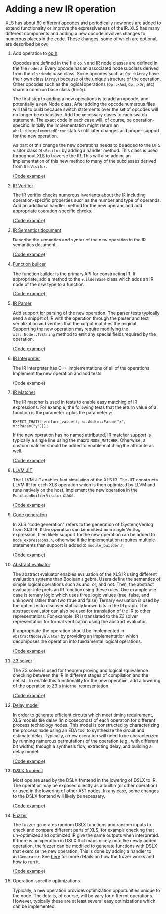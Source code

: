 # Adding a new IR operation

XLS has about 60 different [opcodes](https://github.com/google/xls/tree/main/xls/ir/op.h)
and periodically new ones are added to extend functionality or improve the
expressiveness of the IR. XLS has many different components and adding a new
opcode involves changes to numerous places in the code. These changes, some of
which are optional, are described below:

1.  Add operation to [op.h](https://github.com/google/xls/tree/main/xls/ir/op.h).

    Opcodes are defined in the file `op.h` and IR node classes are defined in
    the file `nodes.h`.Every opcode has an associated node subclass derived from
    the `xls::Node` base class. Some opcodes such as `Op::kArray` have their own
    class (`Array`) because of the unique structure of the operation. Other
    opcodes such as the logical operations (`Op::kAnd`, `Op::kOr`, etc) share a
    common base class (`BinOp`).

    The first step to adding a new operations is to add an opcode, and
    potentially a new Node class. After adding the opcode numerous files will
    fail to build because switch statements over the set of opcodes will no
    longer be exhaustive. Add the necessary cases to each switch statement. The
    exact code in each case will, of course, be operation-specific. Initially
    the implementation might return an `absl::UnimplementedError` status until
    later changes add proper support for the new operation.

    As part of this change the new operations needs to be added to the DFS
    visitor class `DfsVisitor` by adding a handler method. This class is used
    throughout XLS to traverse the IR. This will also adding an implementation
    of this new method to many of the subclasses derived from `DfsVisitor`.

    [(Code example)](https://github.com/google/xls/commit/5fd739abe3e28f4198e07d45987522b12ebdf051)

1.  [IR Verifier](https://github.com/google/xls/tree/main/xls/ir/verifier.h)

    The IR verifier checks numerous invariants about the IR including
    operation-specific properties such as the number and type of operands. Add
    an additional handler method for the new operand and add appropriate
    operation-specific checks.

    [(Code example)](https://github.com/google/xls/commit/5fd739abe3e28f4198e07d45987522b12ebdf051)

1.  [IR Semantics document](https://google.github.io/xls/ir_semantics/)

    Describe the semantics and syntax of the new operation in the IR semantics
    document.

    [(Code example)](https://github.com/google/xls/commit/5fd739abe3e28f4198e07d45987522b12ebdf051)

1.  [Function builder](https://github.com/google/xls/tree/main/xls/ir/function_builder.h)

    The function builder is the primary API for constructing IR. If appropriate,
    add a method to the `BuilderBase` class which adds an IR node of the new
    type to a function.

    [(Code example)](https://github.com/google/xls/commit/eb12ef77d51e2d65f4295e80ffa944043f021b2f)

1.  [IR Parser](https://github.com/google/xls/tree/main/xls/ir/ir_parser.h)

    Add support for parsing of the new operation. The parser tests typically
    send a snippet of IR with the operation through the parser and text
    serialization and verifies that the output matches the original. Supporting
    the new operation may require modifying the `xls::Node::ToString` method to
    emit any special fields required by the operation.

    [(Code example)](https://github.com/google/xls/commit/eb12ef77d51e2d65f4295e80ffa944043f021b2f)

1.  [IR Interpreter](https://github.com/google/xls/tree/main/xls/interpreter/ir_interpreter.h)

    The IR interpreter has C++ implementations of all of the operations.
    Implement the new operation and add tests.

    [(Code example)](https://github.com/google/xls/commit/eb12ef77d51e2d65f4295e80ffa944043f021b2f)

1.  [IR Matcher](https://github.com/google/xls/tree/main/xls/ir/ir_matcher.h)

    The IR matcher is used in tests to enable easy matching of IR expressions.
    For example, the following tests that the return value of a function is the
    parameter `x` plus the parameter `y`:

    ```
    EXPECT_THAT(f->return_value(), m::Add(m::Param("x", m::Param("y")));
    ```

    If the new operation has no named attributed, IR matcher support is
    typically a single line using the macro `NODE_MATCHER`. Otherwise, a custom
    matcher should be added to enable matching the attribute as well.

    [(Code example)](https://github.com/google/xls/commit/eb12ef77d51e2d65f4295e80ffa944043f021b2f)

1.  [LLVM JIT](https://github.com/google/xls/tree/main/xls/jit/ir_builder_visitor.h)

    The LLVM JIT enables fast simulation of the XLS IR. The JIT constructs LLVM
    IR for each XLS operation which is then optimized by LLVM and runs natively
    on the host. Implement the new operation in the `FunctionBuilderVisitor`
    class.

    [(Code example)](https://github.com/google/xls/commit/eb12ef77d51e2d65f4295e80ffa944043f021b2f)

1.  [Code generation](https://github.com/google/xls/tree/main/xls/codegen/node_expressions.h)

    In XLS "code generation" refers to the generation of (System)Verilog from
    XLS IR. If the operation can be emitted as a single Verilog expression, then
    likely support for the new operation can be added to `node_expressions.h`,
    otherwise if the implementation requires multiple statements then support is
    added to `module_builder.h`.

    [(Code example)](https://github.com/google/xls/commit/ef08b552ac3738eb98484cc46a7396c89f7cbb7d)

1.  [Abstract evaluator](https://github.com/google/xls/tree/main/xls/ir/abstract_evaluator.h)

    The abstract evaluator enables evaluation of the XLS IR using different
    evaluation systems than Boolean algebra. Users define the semantics of
    simple logical operations such as and, or, and not. Then, the abstract
    evaluator interprets an IR function using these rules. One example use case
    is ternary logic which uses three logic values (true, false, and unknown)
    rather than two (true and false) Ternary evaluation is used by the optimizer
    to discover statically known bits in the IR graph. The abstract evaluator
    can also be used for translation of the IR to other representations. For
    example, IR is translated to the Z3 solver representation for formal
    verification using the abstract evaluator.

    If appropriate, the operation should be implemented in
    `AbstractNodeEvaluator` by providing an implementation which decomposes the
    operation into fundamental logical operations.

    [(Code example)](https://github.com/google/xls/commit/bda129fed73de323574d7955292753187af7bb20)

1.  [Z3 solver](https://github.com/google/xls/tree/main/xls/solvers/z3_ir_translator.h)

    The Z3 solver is used for theorem proving and logical equivalence checking
    between the IR in different stages of compilation and the netlist. To enable
    this functionality for the new operation, add a lowering of the operation to
    Z3's internal representation.

    [(Code example)](https://github.com/google/xls/commit/bda129fed73de323574d7955292753187af7bb20)

1.  [Delay model](https://github.com/google/xls/tree/main/xls/delay_model)

    In order to generate efficient circuits which meet timing requirement, XLS
    models the delay (in picoseconds) of each operation for different process
    technology nodes. This model is constructed by characterizing the process
    node using an EDA tool to synthesize the circuit and estimate delay.
    Typically, a new operation will need to be characterized by running numerous
    permutations of the operation (e.g., with different bit widths) through a
    synthesis flow, extracting delay, and building a delay model.

    [(Code example)](https://github.com/google/xls/commit/19bb886a1471b074159fcbf95fccce17fba40031)

1.  [DSLX frontend](https://github.com/google/xls/tree/main/xls/dslx)

    Most ops are used by the DSLX frontend in the lowering of DSLX to IR. The
    operation may be exposed directly as a builtin (or other operation) or used
    in the lowering of other AST nodes. In any case, some changes to the DSLX
    frontend will likely be necessary.

    [(Code example)](https://github.com/google/xls/commit/feeac2c4c0bcc73b529cb0c4a976abae47f96730)

1.  [Fuzzer](https://github.com/google/xls/tree/main/xls/fuzzer)

    The fuzzer generates random DSLX functions and random inputs to check and
    compare different parts of XLS, for example checking that un-optimized and
    optimized IR give the same outputs when interpreted. If there is an
    operation in DSLX that maps nicely onto the newly added operation, the
    fuzzer can be modified to generate functions with DSLX that exercise the new
    operation. This is done by adding a handler to `AstGenerator`. See
    [here](./fuzzer.md) for
    more details on how the fuzzer works and how to run it.

    [(Code example)](https://github.com/google/xls/commit/c09339f3b0c147031eadd626d1a856a860031e05)

1.  Operation-specific optimizations

    Typically, a new operation provides optimization opportunities unique to the
    node. The details, of course, will be vary for different operations.
    However, typically these are at least several easy optimizations which can
    be implemented.
